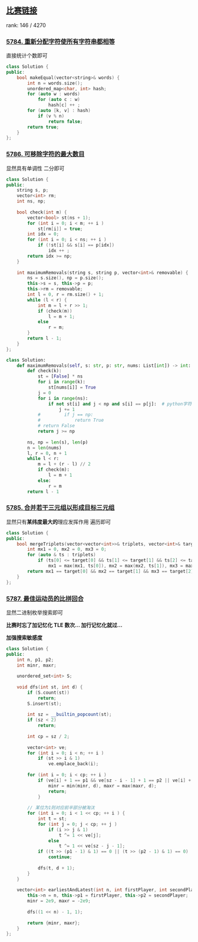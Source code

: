 ## [比赛链接](https://leetcode-cn.com/contest/weekly-contest-245)

rank: 146 / 4270


### [5784. 重新分配字符使所有字符串都相等](https://leetcode-cn.com/problems/redistribute-characters-to-make-all-strings-equal/)

直接统计个数即可

```c++
class Solution {
public:
    bool makeEqual(vector<string>& words) {
        int n = words.size();
        unordered_map<char, int> hash;
        for (auto w : words)
            for (auto c : w)
                hash[c] ++ ;
        for (auto [k, v] : hash)
            if (v % n)
                return false;
        return true;
    }
};
```


### [5786. 可移除字符的最大数目](https://leetcode-cn.com/problems/maximum-number-of-removable-characters/)

显然具有单调性 二分即可

```c++
class Solution {
public:
    string s, p;
    vector<int> rm;
    int ns, np;
    
    bool check(int m) {
        vector<bool> st(ns + 1);
        for (int i = 0; i < m; ++ i )
            st[rm[i]] = true;
        int idx = 0;
        for (int i = 0; i < ns; ++ i )
            if (!st[i] && s[i] == p[idx])
                idx ++ ;
        return idx >= np;
    }
    
    int maximumRemovals(string s, string p, vector<int>& removable) {
        ns = s.size(), np = p.size();
        this->s = s, this->p = p;
        this->rm = removable;
        int l = 0, r = rm.size() + 1;
        while (l < r) {
            int m = l + r >> 1;
            if (check(m))
                l = m + 1;
            else
                r = m;
        }
        return l - 1;
    }
};
```



```python
class Solution:
    def maximumRemovals(self, s: str, p: str, nums: List[int]) -> int:
        def check(k):
            st = [False] * ns
            for i in range(k):
                st[nums[i]] = True
            j = 0
            for i in range(ns):
                if not st[i] and j < np and s[i] == p[j]:  # python字符串最后不是'/0' 
                    j += 1
            #         if j == np:
            #             return True
            # return False
            return j >= np
        
        ns, np = len(s), len(p)
        n = len(nums)
        l, r = 0, n + 1
        while l < r:
            m = l + (r - l) // 2
            if check(m):
                l = m + 1
            else:
                r = m 
        return l - 1
```







### [5785. 合并若干三元组以形成目标三元组](https://leetcode-cn.com/problems/merge-triplets-to-form-target-triplet/)

显然只有**某纬度最大的**理应发挥作用 遍历即可

```c++
class Solution {
public:
    bool mergeTriplets(vector<vector<int>>& triplets, vector<int>& target) {
        int mx1 = 0, mx2 = 0, mx3 = 0;
        for (auto & ts : triplets)
            if (ts[0] <= target[0] && ts[1] <= target[1] && ts[2] <= target[2])
                mx1 = max(mx1, ts[0]), mx2 = max(mx2, ts[1]), mx3 = max(mx3, ts[2]);
        return mx1 == target[0] && mx2 == target[1] && mx3 == target[2];
    }
};
```





### [5787. 最佳运动员的比拼回合](https://leetcode-cn.com/problems/the-earliest-and-latest-rounds-where-players-compete/)

显然二进制枚举搜索即可

**比赛时忘了加记忆化 TLE 数次... 加行记忆化就过...**

**加强搜索敏感度**

```c++
class Solution {
public:
    int n, p1, p2;
    int minr, maxr;
    
    unordered_set<int> S;
    
    void dfs(int st, int d) {
        if (S.count(st))
            return;
        S.insert(st);
        
        int sz = __builtin_popcount(st);
        if (sz < 2)
            return;
        
        int cp = sz / 2;
        
        vector<int> ve;
        for (int i = 0; i < n; ++ i )
            if (st >> i & 1)
                ve.emplace_back(i);
        
        for (int i = 0; i < cp; ++ i )
            if (ve[i] + 1 == p1 && ve[sz - i - 1] + 1 == p2 || ve[i] + 1 == p2 && ve[sz - i - 1] + 1 == p1) {
                minr = min(minr, d), maxr = max(maxr, d);
                return;
            }
        
        // 某位为1则对应前半部分被淘汰
        for (int i = 0; i < 1 << cp; ++ i ) {
            int t = st;
            for (int j = 0; j < cp; ++ j )
                if (i >> j & 1)
                    t ^= 1 << ve[j];
                else
                    t ^= 1 << ve[sz - j - 1];
            if ((t >> (p1 - 1) & 1) == 0 || (t >> (p2 - 1) & 1) == 0)
                continue;
            
            dfs(t, d + 1);
        }
    }
    
    vector<int> earliestAndLatest(int n, int firstPlayer, int secondPlayer) {
        this->n = n, this->p1 = firstPlayer, this->p2 = secondPlayer;
        minr = 2e9, maxr = -2e9;
        
        dfs((1 << n) - 1, 1);
        
        return {minr, maxr};
    }
};
```